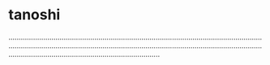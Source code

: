 # tanoshi

..................................................................................................................................................................................................................................................................................................................................